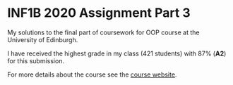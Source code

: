 # INF1B 2020 Assignment Part 3
My solutions to the final part of coursework for OOP course at the University of Edinburgh.

I have received the highest grade in my class (421 students) with 87% (**A2**) for this submission.

For more details about the course see the [course website](http://www.drps.ed.ac.uk/19-20/dpt/cxinfr08029.htm).
